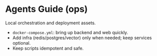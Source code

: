 # Agents Guide (ops)

Local orchestration and deployment assets.
- `docker-compose.yml`: bring up backend and web quickly.
- Add infra (redis/postgres/vector) only when needed; keep services optional.
- Keep scripts idempotent and safe.


